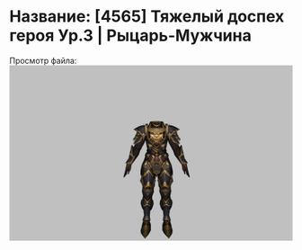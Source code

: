 # Название: [4565] Тяжелый доспех героя Ур.3 | Рыцарь-Мужчина

Просмотр файла:
![p000021.png](p000021.png)